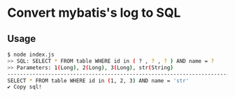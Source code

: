 # Convert mybatis's log to SQL

## Usage

```bash
$ node index.js
>> SQL: SELECT * FROM table WHERE id in ( ? , ? , ? ) AND name = ?
>> Parameters: 1(Long), 2(Long), 3(Long), str(String)
--------------------------------------------------------------------------------
SELECT * FROM table WHERE id in (1, 2, 3) AND name = 'str'
✔ Copy sql!
```
